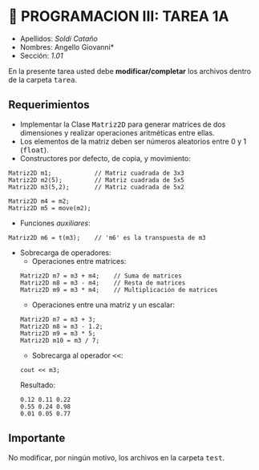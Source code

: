 # :wave: PROGRAMACION III: TAREA 1A

- Apellidos: *Soldi Cataño*
- Nombres: Angello Giovanni*
- Sección: *1.01*

En la presente tarea usted debe **modificar/completar** los archivos dentro de la carpeta <tt>tarea</tt>.

## Requerimientos
* Implementar la Clase <tt>Matriz2D</tt> para generar matrices de dos dimensiones y realizar operaciones
  aritméticas entre ellas.
* Los elementos de la matriz deben ser números aleatorios entre 0 y 1 (<tt>float</tt>). 
* Constructores por defecto, de copia, y movimiento:
```
Matriz2D m1;            // Matriz cuadrada de 3x3
Matriz2D m2(5);         // Matriz cuadrada de 5x5
Matriz2D m3(5,2);       // Matriz cuadrada de 5x2
```

```
Matriz2D m4 = m2;      
Matriz2D m5 = move(m2); 
```

* Funciones *auxiliares*:
```
Matriz2D m6 = t(m3);    // 'm6' es la transpuesta de m3
```
* Sobrecarga de operadores:
    * Operaciones entre matrices:
    ```
    Matriz2D m7 = m3 + m4;    // Suma de matrices
    Matriz2D m8 = m3 - m4;    // Resta de matrices
    Matriz2D m9 = m3 * m4;    // Multiplicación de matrices
    ```
    * Operaciones entre una matriz y un escalar:
    ```
    Matriz2D m7 = m3 + 3;    
    Matriz2D m8 = m3 - 1.2;    
    Matriz2D m9 = m3 * 5;    
    Matriz2D m10 = m3 / 7;    
    ```
    * Sobrecarga al operador <tt><<</tt>:
    ```
    cout << m3;    
    ```
    Resultado:
    ```
    0.12 0.11 0.22
    0.55 0.24 0.98
    0.01 0.05 0.77    
    ```

## Importante
No modificar, por ningún motivo, los archivos en la carpeta <tt>test</tt>.